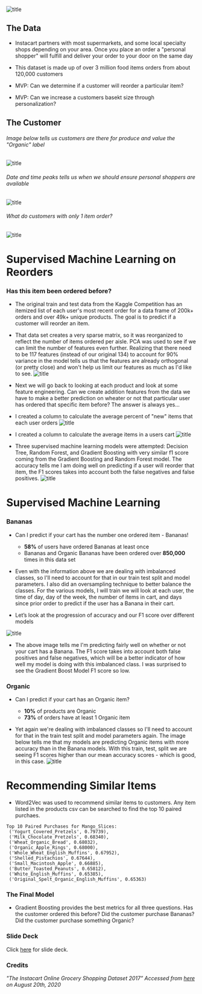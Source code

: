 ![title](images/title.png)
## The Data
- Instacart partners with most supermarkets, and some local specialty shops depending on your area. Once you place an order a "personal shopper" will fulfill and deliver your order to your door on the same day

- This dataset is made up of over 3 million food items orders from about 120,000 customers

- MVP: Can we determine if a customer will reorder a particular item?
- MVP: Can we increase a customers basekt size through personalization?
## The Customer
###### Image below tells us customers are there for produce and value the "Organic" label
![title](images/highestreorder.png)
###### Date and time peaks tells us when we should ensure personal shoppers are available
![title](images/hour.png)
###### What do customers with only 1 item order?
![title](images/single_order.png) 

# Supervised Machine Learning on Reorders

### Has this item been ordered before?
- The original train and test data from the Kaggle Competition has an itemized list of each user's most recent order for a data frame of 200k+ orders and over 49k+ unique products. The goal is to predict if a customer will reorder an item.

- That data set creates a very sparse matrix, so it was reorganized to reflect the number of items ordered per aisle. PCA was used to see if we can limit the number of features even further. Realizing that there need to be 117 features (instead of our original 134) to account for 90% variance in the model tells us that the features are already orthogonal (or pretty close) and won't help us limit our features as much as I'd like to see.
![title](images/pca.png)

- Next we will go back to looking at each product and look at some feature engineering. Can we create addition features from the data we have to make a better prediction on wheater or not that particular user has ordered that specific item before? The answer is always yes...

- I created a column to calculate the average percent of "new" items that each user orders
![title](images/perc_new.png)

- I created a column to calculate the average items in a users cart
![title](images/avg_cart.png)

- Three supervised machine learning models were attempted: Decision Tree, Random Forest, and Gradient Boosting with very similar f1 score coming from the Gradient Boosting and Random Forest model. The accuracy tells me I am doing well on predicting if a user will reorder that item, the F1 scores takes into account both the false negatives and false positives. 
![title](images/reorder.png)

# Supervised Machine Learning
### Bananas
- Can I predict if your cart has the number one ordered item - Bananas!
    - **58%** of users have ordered Bananas at least once
    - Bananas and Organic Bananas have been ordered over **850,000** times in this data set

- Even with the information above we are dealing with imbalanced classes, so I'll need to account for that in our train test split and model parameters. I also did an oversampling technique to better balance the classes. For the various models, I will train we will look at each user, the time of day, day of the week, the number of items in cart, and days since prior order to predict if the user has a Banana in their cart.

- Let’s look at the progression of accuracy and our F1 score over different models

![title](images/banana3.png)

- The above image tells me I'm predicting fairly well on whether or not your cart has a Banana. The F1 score takes into account both false positives and false negatives, which will be a better indicator of how well my model is doing with this imbalanced class. I was surprised to see the Gradient Boost Model F1 score so low. 

### Organic
- Can I predict if your cart has an Organic item?
    - **10%** of products are Organic
    - **73%** of orders have at least 1 Organic item

- Yet again we're dealing with imbalanced classes so I'll need to account for that in the train test split and model parameters again. The image below tells me that my models are predicting Organic items with more accuracy than in the Banana models. With this train, test, split we are seeing F1 scores higher than our mean accuracy scores - which is good, in this case.
![title](images/organic2.png)

# Recommending Similar Items
- Word2Vec was used to recommend similar items to customers. Any item listed in the products csv can be searched to find the top 10 paired purchaes. 

```
Top 10 Paired Purchases for Mango_Slices: 
 ('Yogurt_Covered_Pretzels', 0.79739),
 ('Milk_Chocolate_Pretzels', 0.68340),
 ('Wheat_Organic_Bread', 0.68032),
 ('Organic_Apple_Rings', 0.68000),
 ('Whole_Wheat_English_Muffins', 0.67952),
 ('Shelled_Pistachios', 0.67644),
 ('Small_Macintosh_Apple', 0.66885),
 ('Butter_Toasted_Peanuts', 0.65812),
 ('White_English_Muffins', 0.65385),
 ('Original_Spelt_Organic_English_Muffins', 0.65363)
```

### The Final Model
- Gradient Boosting provides the best metrics for all three questions. Has the customer ordered this before? Did the customer purchase Bananas? Did the customer purchase something Organic?

### Slide Deck
Click [here](https://docs.google.com/presentation/d/1BBCFvZQyoPhWqSCCnT39D1kuxSmetfv1qS_6LKE_Sn4/edit#slide=id.p) for slide deck.

### Credits
*"The Instacart Online Grocery Shopping Dataset 2017” Accessed from [here](https://www.instacart.com/datasets/grocery-shopping-2017) on August 20th, 2020*
